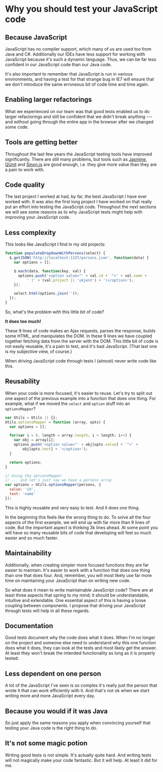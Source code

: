 Why you should test your JavaScript code
========================================

Because JavaScript
------------------

JavaScript has no compiler support, which many of us are used too from
Java and C#. Additionally our IDEs have less support for working with
JavaScript because it's such a dynamic language. Thus, we can be far
less confident in our JavaScript code than our Java code.

It's also important to remember that JavaScript is run in various
environments, and having a test for that strange bug in IE7 will ensure
that we don't introduce the same erroneous bit of code time and time
again.

Enabling larger refactorings
----------------------------

What we experienced on our team was that good tests enabled us to do
larger refactorings and still be confident that we didn't break anything
--- and without going through the entire app in the browser after we
changed some code.

Tools are getting better
------------------------

Throughout the last few years the JavaScript testing tools have improved
significantly. There are still many problems, but tools such as
[Jasmine](http://pivotal.github.com/jasmine/),
[QUnit](http://docs.jquery.com/QUnit) and
[Sinon.js](http://sinonjs.org/) are good enough, i.e. they give more
value than they are a pain to work with.

Code quality
------------

The last project I worked at had, by far, the best JavaScript I have
ever worked with. It was also the first long project I have worked on
that really put an effort into testing the JavaScript code. Throughout
the next sections we will see some reasons as to why JavaScript tests
might help with improving your JavaScript code.

Less complexity
---------------

This looks like JavaScript I find in my old projects:

```javascript
function populateDropdownWithPersons(select) {
  $.getJSON('http://localhost:1337/persons.json', function(data) {
    var options = [];

    $.each(data, function(key, val) {
      options.push('<option value="' + val.id + '">' + val.name +
          ' (' + (val.project || 'ukjent') + ')</option>');
    });

    select.html(options.join(''));
  });
}
```

So, what's the problem with this little bit of code?

**It does too much!**

These 9 lines of code makes an Ajax requests, parses the response,
builds some HTML, and manipulates the DOM. In these 9 lines we have
coupled together fetching data from the server with the DOM. This little
bit of code is not easily reusable, it's a pain to test, and it's bad
JavaScript. (That last one is my subjective view, of course.)

When driving JavaScript code through tests I (almost) never write code
like this.

Reusability
-----------

When your code is more focused, it's easier to reuse. Let's try to split
out one aspect of the previous example into a function that does one
thing. For example, what if we moved the `select` and `option` stuff
into an `optionsMapper`?

```javascript
var Utils = Utils || {};
Utils.optionsMapper = function (array, opts) {
  var options = [];

  for(var i = 0, length = array.length; i < length; i++) {
    var obj = array[i];
    options.push('<option value="' + obj[opts.value] + '">' + 
        obj[opts.text] + '</option>');
  }

  return options;
}

// Using the optionsMapper
// ... and let's just say we have a persons array
var options = Utils.optionsMapper(persons, {
  value: 'id',
  text: 'name'
});
```

This is highly reusable and very easy to test. And it does *one* thing.

In the beginning this feels like the wrong thing to do. To solve all the
four aspects of the first example, we will end up with far more than 9
lines of code. But the important aspect is thinking 3k lines ahead. At
some point you will have so many reusable bits of code that developing
will feel so much easier and so much faster.

Maintainability
---------------

Additionally, when creating simpler more focused functions they are far
easier to maintain. It's easier to work with a function that does one
thing than one that does four. And, remember, you will most likely use
far more time on maintaining your JavaScript than on writing new code.

So what does it mean to write maintainable JavaScript code? There are at
least three aspects that spring to my mind; it should be understandable,
intuitive and extendable. One essential aspect of this is having a loose
coupling between components. I propose that driving your JavaScript
through tests will help in all these regards.

Documentation
-------------

Good tests document why the code does what it does. When I'm no longer
on the project and someone else need to understand why this one function
does what it does, they can look at the tests and most likely get the
answer. At least they won't break the intended functionality as long as
it is properly tested.

Less dependent on one person
----------------------------

A lot of the JavaScript I've seen is so complex it's really just the
person that wrote it that can work efficiently with it. And that's not
ok when we start writing more and more JavaScript every day.

Because you would if it was Java
--------------------------------

So just apply the same reasons you apply when convincing yourself that
testing your Java code is the right thing to do.

It's not some magic potion
--------------------------

Writing good tests is not simple. It's actually quite hard. And writing
tests will not magically make your code fantastic. But it will help. At
least it did for me.
